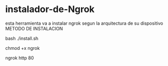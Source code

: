 # instalador-de-Ngrok
esta herramienta va a instalar ngrok segun la arquitectura de su dispositivo 
METODO DE INSTALACION 

bash ./install.sh

chmod +x ngrok

ngrok http 80
